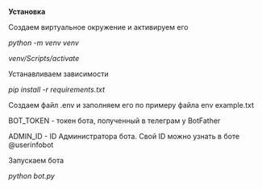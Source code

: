**Установка**

Создаем виртуальное окружение и активируем его

*python -m venv venv*

*venv/Scripts/activate*

Устанавливаем зависимости

*pip install -r requirements.txt*

Создаем файл .env и заполняем его по примеру файла env example.txt

BOT_TOKEN - токен бота, полученный в телеграм у BotFather

ADMIN_ID - ID Администратора бота. Свой ID можно узнать в боте @userinfobot

Запускаем бота

*python bot.py*